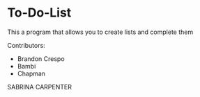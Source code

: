 # To-Do-List

This a program that allows you to create lists and complete them

Contributors:
- Brandon Crespo
- Bambi
- Chapman

SABRINA CARPENTER